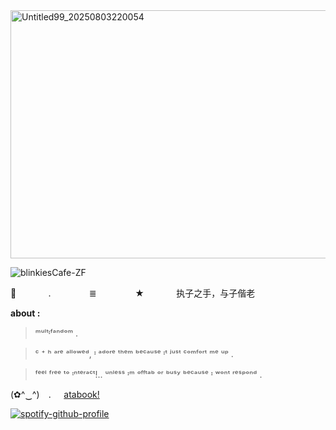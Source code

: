 <img width="736" height="397" alt="Untitled99_20250803220054" src="https://github.com/user-attachments/assets/95c22840-b736-4c68-8b01-c05d4a9fbab6" />

<!-- message1 -->

![blinkiesCafe-ZF](https://github.com/user-attachments/assets/454f1630-9164-4c9f-8fe5-da49c723a576)
⠀
⠀
<!-- message2 -->

🌻⠀⠀⠀⠀⠀.⠀⠀⠀⠀⠀⠀≣⠀⠀⠀⠀⠀⠀★⠀⠀⠀⠀⠀执子之手，与子偕老⠀⠀⠀⠀⠀⠀⠀⠀⠀⠀⠀

**about :**

> ᵐᵘˡᵗᶦᶠᵃⁿᵈᵒᵐ .

> ᶜ ⁺ ʰ ᵃʳᵉ ᵃˡˡᵒʷᵉᵈ, ᶦ ᵃᵈᵒʳᵉ ᵗʰᵉᵐ ᵇᵉᶜᵃᵘˢᵉ ᶦᵗ ʲᵘˢᵗ ᶜᵒᵐᶠᵒʳᵗ ᵐᵉ ᵘᵖ .

> ᶠᵉᵉˡ ᶠʳᵉᵉ ᵗᵒ ᶦⁿᵗᵉʳᵃᶜᵗ!.. ᵘⁿˡᵉˢˢ ᶦᵐ ᵒᶠᶠᵗᵃᵇ ᵒʳ ᵇᵘˢʸ ᵇᵉᶜᵃᵘˢᵉ ᶦ ʷᵒⁿᵗ ʳᵉˢᵖᵒⁿᵈ .

<!-- atabook -->

(⁠✿⁠^⁠‿⁠^⁠) ⠀.⠀⠀[atabook!](https://xiaoozhengzhou.atabook.org/)

<!--spotify-->

[![spotify-github-profile](https://spotify-github-profile.kittinanx.com/api/view?uid=31eoartwwvi7637xugf2xowzc2d4&cover_image=true&theme=natemoo-re&show_offline=false&background_color=121212&interchange=true&bar_color=db2212&bar_color_cover=false)](https://spotify-github-profile.kittinanx.com/api/view?uid=31eoartwwvi7637xugf2xowzc2d4&redirect=true)
